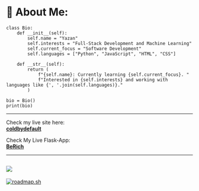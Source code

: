 # 💫 About Me:

```
class Bio:
    def __init__(self):
        self.name = "Yazan"
        self.interests = "Full-Stack Development and Machine Learning"
        self.current_focus = "Software Development"
        self.languages = ["Python", "JavaScript", "HTML", "CSS"]
    
    def __str__(self):
        return (
            f"{self.name}: Currently learning {self.current_focus}. "
            f"Interested in {self.interests} and working with languages like {', '.join(self.languages)}."
        )

bio = Bio()
print(bio)
```
---
Check my live site here:  
**[coldbydefault](https://www.coldbydefault.com)**

Check My Live Flask-App:    
**[BeRich](https://coldbydefault070.pythonanywhere.com/)**

---
[![](https://visitcount.itsvg.in/api?id=ColdByDefault&icon=5&color=1)](https://visitcount.itsvg.in)
---

[![roadmap.sh](https://roadmap.sh/card/tall/652405354c7f3e98be4dada2?variant=dark&roadmaps=frontend%2Cbackend%2Cgit-github%2Cpython)](https://roadmap.sh)



